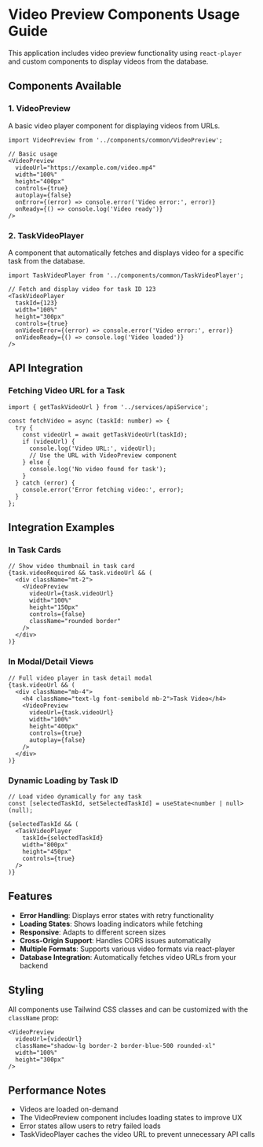 # Video Preview Components Usage Guide

This application includes video preview functionality using `react-player` and custom components to display videos from the database.

## Components Available

### 1. VideoPreview
A basic video player component for displaying videos from URLs.

```tsx
import VideoPreview from '../components/common/VideoPreview';

// Basic usage
<VideoPreview
  videoUrl="https://example.com/video.mp4"
  width="100%"
  height="400px"
  controls={true}
  autoplay={false}
  onError={(error) => console.error('Video error:', error)}
  onReady={() => console.log('Video ready')}
/>
```

### 2. TaskVideoPlayer
A component that automatically fetches and displays video for a specific task from the database.

```tsx
import TaskVideoPlayer from '../components/common/TaskVideoPlayer';

// Fetch and display video for task ID 123
<TaskVideoPlayer
  taskId={123}
  width="100%"
  height="300px"
  controls={true}
  onVideoError={(error) => console.error('Video error:', error)}
  onVideoReady={() => console.log('Video loaded')}
/>
```

## API Integration

### Fetching Video URL for a Task

```tsx
import { getTaskVideoUrl } from '../services/apiService';

const fetchVideo = async (taskId: number) => {
  try {
    const videoUrl = await getTaskVideoUrl(taskId);
    if (videoUrl) {
      console.log('Video URL:', videoUrl);
      // Use the URL with VideoPreview component
    } else {
      console.log('No video found for task');
    }
  } catch (error) {
    console.error('Error fetching video:', error);
  }
};
```

## Integration Examples

### In Task Cards
```tsx
// Show video thumbnail in task card
{task.videoRequired && task.videoUrl && (
  <div className="mt-2">
    <VideoPreview
      videoUrl={task.videoUrl}
      width="100%"
      height="150px"
      controls={false}
      className="rounded border"
    />
  </div>
)}
```

### In Modal/Detail Views
```tsx
// Full video player in task detail modal
{task.videoUrl && (
  <div className="mb-4">
    <h4 className="text-lg font-semibold mb-2">Task Video</h4>
    <VideoPreview
      videoUrl={task.videoUrl}
      width="100%"
      height="400px"
      controls={true}
      autoplay={false}
    />
  </div>
)}
```

### Dynamic Loading by Task ID
```tsx
// Load video dynamically for any task
const [selectedTaskId, setSelectedTaskId] = useState<number | null>(null);

{selectedTaskId && (
  <TaskVideoPlayer
    taskId={selectedTaskId}
    width="800px"
    height="450px"
    controls={true}
  />
)}
```

## Features

- **Error Handling**: Displays error states with retry functionality
- **Loading States**: Shows loading indicators while fetching
- **Responsive**: Adapts to different screen sizes
- **Cross-Origin Support**: Handles CORS issues automatically
- **Multiple Formats**: Supports various video formats via react-player
- **Database Integration**: Automatically fetches video URLs from your backend

## Styling

All components use Tailwind CSS classes and can be customized with the `className` prop:

```tsx
<VideoPreview
  videoUrl={videoUrl}
  className="shadow-lg border-2 border-blue-500 rounded-xl"
  width="100%"
  height="300px"
/>
```

## Performance Notes

- Videos are loaded on-demand
- The VideoPreview component includes loading states to improve UX
- Error states allow users to retry failed loads
- TaskVideoPlayer caches the video URL to prevent unnecessary API calls
